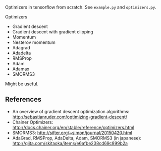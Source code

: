 Optimizers in tensorflow from scratch. See `example.py` and `optimizers.py`.

Optimizers
- Gradient descent
- Gradient descent with gradient clipping
- Momentum
- Nesterov momentum
- Adagrad
- Adadelta
- RMSProp
- Adam
- Adamax
- SMORMS3

Might be useful.

## References
- An overview of gradient descent optimization algorithms: http://sebastianruder.com/optimizing-gradient-descent/
- Chainer Optimizers: http://docs.chainer.org/en/stable/reference/optimizers.html
- SMORMS3: http://sifter.org/~simon/journal/20150420.html
- AdaGrad, RMSProp, AdaDelta, Adam, SMORMS3 (in japanese): http://qiita.com/skitaoka/items/e6afbe238cd69c899b2a
